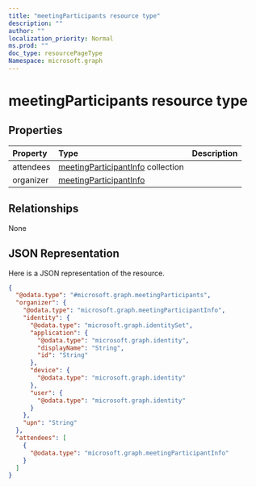 ```yaml
---
title: "meetingParticipants resource type"
description: ""
author: ""
localization_priority: Normal
ms.prod: ""
doc_type: resourcePageType
Namespace: microsoft.graph
---
```



# meetingParticipants resource type



## Properties
|Property|Type|Description|
|:---|:---|:---|
|attendees|[meetingParticipantInfo](../resources/meetingParticipantInfo.md) collection||
|organizer|[meetingParticipantInfo](../resources/meetingParticipantInfo.md)||

## Relationships
None

## JSON Representation
Here is a JSON representation of the resource.
<!-- {
  "blockType": "resource",
  "@odata.type": "microsoft.graph.meetingParticipants"
}
-->
``` json
{
  "@odata.type": "#microsoft.graph.meetingParticipants",
  "organizer": {
    "@odata.type": "microsoft.graph.meetingParticipantInfo",
    "identity": {
      "@odata.type": "microsoft.graph.identitySet",
      "application": {
        "@odata.type": "microsoft.graph.identity",
        "displayName": "String",
        "id": "String"
      },
      "device": {
        "@odata.type": "microsoft.graph.identity"
      },
      "user": {
        "@odata.type": "microsoft.graph.identity"
      }
    },
    "upn": "String"
  },
  "attendees": [
    {
      "@odata.type": "microsoft.graph.meetingParticipantInfo"
    }
  ]
}
```

